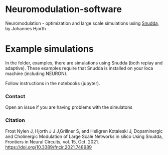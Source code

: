 # Neuromodulation-software
Neuromodulation - optimization and large scale simulations using <a href="https://github.com/Hjorthmedh/Snudda" target="_blank">Snudda</a>, by Johannes Hjorth


# Example simulations

In the folder, examples, there are simulations using Snudda (both replay and adaptive). These examples require that Snudda is installed on your loca machine (including NEURON). 

Follow instructions in the notebooks (jupyter).

### Contact

Open an issue if you are having problems with the simulatons

### Citation

Frost Nylen J, Hjorth J J J,Grillner S, and Hellgren Kotaleski J, Dopaminergic and Cholinergic Modulation of Large Scale Networks in silico Using Snudda, Frontiers in Neural Circuits, vol. 15, Oct. 2021.
https://doi.org/10.3389/fncir.2021.748989
